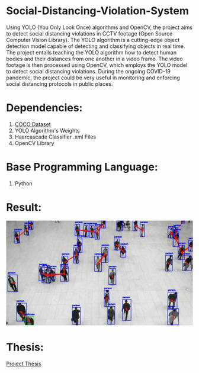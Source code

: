 # Social-Distancing-Violation-System
Using YOLO (You Only Look Once) algorithms and OpenCV, the project aims to detect social distancing violations in CCTV footage (Open Source Computer Vision Library). The YOLO algorithm is a cutting-edge object detection model capable of detecting and classifying objects in real time. The project entails teaching the YOLO algorithm how to detect human bodies and their distances from one another in a video frame. The video footage is then processed using OpenCV, which employs the YOLO model to detect social distancing violations. During the ongoing COVID-19 pandemic, the project could be very useful in monitoring and enforcing social distancing protocols in public places.

# Dependencies:
1. [COCO Dataset](https://opencv.org/introduction-to-the-coco-dataset/)
2. YOLO Algorithm's Weights
3. Haarcascade Classifier .xml Files
4. OpenCV Library

# Base Programming Language:
1. Python

# Result:
![Result](https://github.com/shivangdubey/Social-Distancing-Violation-System/blob/main/yolo_project.png)

# Thesis:
[Project Thesis](https://github.com/shivangdubey/Social-Distancing-Violation-System/blob/main/Minor_Thesis.pdf)
